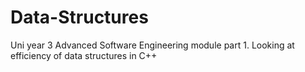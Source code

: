 # Data-Structures
Uni year 3 Advanced Software Engineering module part 1. Looking at efficiency of data structures in C++
